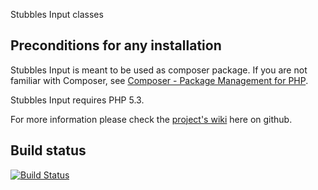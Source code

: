 Stubbles Input classes

Preconditions for any installation
----------------------------------

Stubbles Input is meant to be used as composer package. If you are not familiar
with Composer, see [Composer - Package Management for PHP](https://github.com/composer/composer#readme).

Stubbles Input requires PHP 5.3.


For more information please check the [project's wiki](https://github.com/stubbles/stubbles-input/wiki) here on github.


Build status
------------

[![Build Status](https://secure.travis-ci.org/stubbles/stubbles-input.png)](http://travis-ci.org/stubbles/stubbles-input)